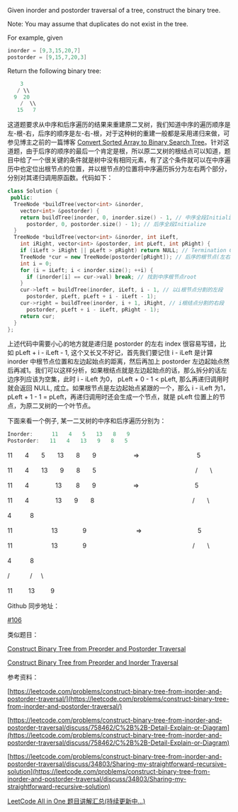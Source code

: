 Given inorder and postorder traversal of a tree, construct the binary tree.

Note: You may assume that duplicates do not exist in the tree.

For example, given

```cpp
inorder = [9,3,15,20,7]
postorder = [9,15,7,20,3]
```

Return the following binary tree:

```cpp
    3
   / \\
  9  20
    /  \\
   15   7
```

这道题要求从中序和后序遍历的结果来重建原二叉树，我们知道中序的遍历顺序是左-根-右，后序的顺序是左-右-根，对于这种树的重建一般都是采用递归来做，可参见博主之前的一篇博客 [Convert Sorted Array to Binary Search Tree](http://www.cnblogs.com/grandyang/p/4295245.html)。针对这道题，由于后序的顺序的最后一个肯定是根，所以原二叉树的根结点可以知道，题目中给了一个很关键的条件就是树中没有相同元素，有了这个条件就可以在中序遍历中也定位出根节点的位置，并以根节点的位置将中序遍历拆分为左右两个部分，分别对其递归调用原函数。代码如下：

```cpp
class Solution {
 public:
  TreeNode *buildTree(vector<int> &inorder,
    vector<int> &postorder) {
    return buildTree(inorder, 0, inorder.size() - 1, // 中序全段Initialize
      postorder, 0, postorder.size() - 1); // 后序全段Initialize
  }
  TreeNode *buildTree(vector<int> &inorder, int iLeft,
    int iRight, vector<int> &postorder, int pLeft, int pRight) {
    if (iLeft > iRight || pLeft > pRight) return NULL; // Termination Condition
    TreeNode *cur = new TreeNode(postorder[pRight]); // 后序的根节点(左右根)
    int i = 0;
    for (i = iLeft; i < inorder.size(); ++i) {
      if (inorder[i] == cur->val) break; // 找到中序根节点root
    }
    cur->left = buildTree(inorder, iLeft, i - 1, // 以i根节点分割的左段
      postorder, pLeft, pLeft + i - iLeft - 1);
    cur->right = buildTree(inorder, i + 1, iRight, // i根结点分割的右段
      postorder, pLeft + i - iLeft, pRight - 1);
    return cur;
  }
};
```

上述代码中需要小心的地方就是递归是 postorder 的左右 index 很容易写错，比如 pLeft + i - iLeft - 1, 这个又长又不好记，首先我们要记住 i - iLeft 是计算 inorder 中根节点位置和左边起始点的距离，然后再加上 postorder 左边起始点然后再减1。我们可以这样分析，如果根结点就是左边起始点的话，那么拆分的话左边序列应该为空集，此时 i - iLeft 为0， pLeft + 0 - 1 < pLeft, 那么再递归调用时就会返回 NULL, 成立。如果根节点是左边起始点紧跟的一个，那么 i - iLeft 为1， pLeft + 1 - 1 = pLeft，再递归调用时还会生成一个节点，就是 pLeft 位置上的节点，为原二叉树的一个叶节点。

下面来看一个例子, 某一二叉树的中序和后序遍历分别为：

```cpp
Inorder:　　 　11　　4　　5　　13　　8　　9
Postorder:　　11　　4　　13　　9　　8　　5
```

11　　4　　5　　13　　8　　9　　　　　　=>　　　　　　　　　 5

11　　4　　13　　9　　8　　5　　　　　　　　　　　　　　　　/　　\

11　　4　　 　　13　　 8　　9　　　　　　=>　　　　　　　　　5

11　　4　　　　 13　　9　　8　　 　　　　　　　　　　　　　  /　　\

4　　　8

11　　　　 　　13　　　　9　　　　　　　　=>　　　　　　　　　5

11　　　　　　 13　　　　9　　　　 　　　　　　　　　　　　   /　　\

4　　　8

/　　　 /     \

11　　  13　　  9

Github 同步地址：

[#106](https://github.com/grandyang/leetcode/issues/106)

类似题目：

[Construct Binary Tree from Preorder and Postorder Traversal](https://www.cnblogs.com/grandyang/p/10909191.html)

[Construct Binary Tree from Preorder and Inorder Traversal](http://www.cnblogs.com/grandyang/p/4296500.html)

参考资料：

[https://leetcode.com/problems/construct-binary-tree-from-inorder-and-postorder-traversal/](https://leetcode.com/problems/construct-binary-tree-from-inorder-and-postorder-traversal/)

[https://leetcode.com/problems/construct-binary-tree-from-inorder-and-postorder-traversal/discuss/758462/C%2B%2B-Detail-Explain-or-Diagram](https://leetcode.com/problems/construct-binary-tree-from-inorder-and-postorder-traversal/discuss/758462/C%2B%2B-Detail-Explain-or-Diagram)

[https://leetcode.com/problems/construct-binary-tree-from-inorder-and-postorder-traversal/discuss/34803/Sharing-my-straightforward-recursive-solution](https://leetcode.com/problems/construct-binary-tree-from-inorder-and-postorder-traversal/discuss/34803/Sharing-my-straightforward-recursive-solution)

[LeetCode All in One 题目讲解汇总(持续更新中...)](http://www.cnblogs.com/grandyang/p/4606334.html)